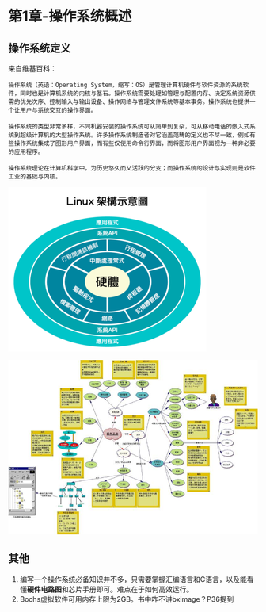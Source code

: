# 第1章-操作系统概述

## 操作系统定义

来自维基百科：

```
操作系统（英语：Operating System，缩写：OS）是管理计算机硬件与软件资源的系统软件，同时也是计算机系统的内核与基石。操作系统需要处理如管理与配置内存、决定系统资源供需的优先次序、控制输入与输出设备、操作网络与管理文件系统等基本事务。操作系统也提供一个让用户与系统交互的操作界面。

操作系统的类型非常多样，不同机器安装的操作系统可从简单到复杂，可从移动电话的嵌入式系统到超级计算机的大型操作系统。许多操作系统制造者对它涵盖范畴的定义也不尽一致，例如有些操作系统集成了图形用户界面，而有些仅使用命令行界面，而将图形用户界面视为一种非必要的应用程序。

操作系统理论在计算机科学中，为历史悠久而又活跃的分支；而操作系统的设计与实现则是软件工业的基础与内核。
```

![20191010_200422_71](image/20191010_200422_71.png)

![20191010_200757_95](image/20191010_200757_95.png)

## 其他

1. 编写一个操作系统必备知识并不多，只需要掌握汇编语言和C语言，以及能看懂**硬件电路图**和芯片手册即可。难点在于如何高效运行。
2. Bochs虚拟软件可用内存上限为2GB。书中咋不讲bximage？P36提到
